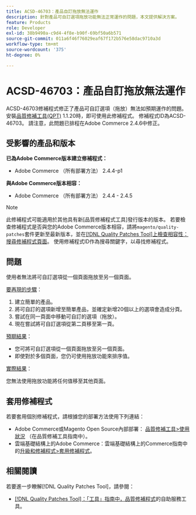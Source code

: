 ```yaml
---
title: ACSD-46703：產品自訂拖放無法運作
description: 針對產品可自訂選項拖放功能無法正常運作的問題，本文提供解決方案。
feature: Products
role: Developer
exl-id: 38b9490a-c9d4-4f8e-b90f-69bf50a6b571
source-git-commit: 011a6f46f76029eaf67f172b576e58dac9710a3d
workflow-type: tm+mt
source-wordcount: '375'
ht-degree: 0%

---
```


# ACSD-46703：產品自訂拖放無法運作

ACSD-46703修補程式修正了產品可自訂選項（拖放）無法如預期運作的問題。 安裝[品質修補工具(QPT)](https://experienceleague.adobe.com/zh-hant/docs/commerce-operations/tools/quality-patches-tool/quality-patches-tool-to-self-serve-quality-patches) 1.1.20時，即可使用此修補程式。 修補程式ID為ACSD-46703。 請注意，此問題已排程在Adobe Commerce 2.4.6中修正。

## 受影響的產品和版本

**已為Adobe Commerce版本建立修補程式：**

* Adobe Commerce （所有部署方法） 2.4.4-p1

**與Adobe Commerce版本相容：**

* Adobe Commerce （所有部署方法） 2.4.4 - 2.4.5

>[!NOTE]
>
>此修補程式可能適用於其他具有新[品質修補程式工具]發行版本的版本。 若要檢查修補程式是否與您的Adobe Commerce版本相容，請將`magento/quality-patches`套件更新至最新版本，並在[[!DNL Quality Patches Tool]上檢查相容性：搜尋修補程式頁面](https://experienceleague.adobe.com/tools/commerce-quality-patches/index.html?lang=zh-Hant)。 使用修補程式ID作為搜尋關鍵字，以尋找修補程式。

## 問題

使用者無法將可自訂選項從一個頁面拖放至另一個頁面。

<u>要再現的步驟</u>：

1. 建立簡單的產品。
1. 將可自訂的選項新增至簡單產品，並確定新增20個以上的選項會造成分頁。
1. 嘗試在同一頁面中移動可自訂的選項（拖放）。
1. 現在嘗試將可自訂選項從第二頁移至第一頁。

<u>預期結果</u>：

* 您可將可自訂選項從一個頁面拖放至另一個頁面。
* 即使對於多個頁面，您仍可使用拖放功能來排序值。

<u>實際結果</u>：

您無法使用拖放功能將任何值移至其他頁面。

## 套用修補程式

若要套用個別修補程式，請根據您的部署方法使用下列連結：

* Adobe Commerce或Magento Open Source內部部署： [品質修補工具>使用狀況](/help/tools/quality-patches-tool/usage.md) （在品質修補工具指南中）。
* 雲端基礎結構上的Adobe Commerce：雲端基礎結構上的Commerce指南中的[升級和修補程式>套用修補程式](https://experienceleague.adobe.com/docs/commerce-cloud-service/user-guide/develop/upgrade/apply-patches.html?lang=zh-Hant)。

## 相關閱讀

若要進一步瞭解[!DNL Quality Patches Tool]，請參閱：

* [[!DNL Quality Patches Tool]：「工具」指南中，品質修補程式](/help/tools/quality-patches-tool/quality-patches-tool-to-self-serve-quality-patches.md)的自助服務工具。
